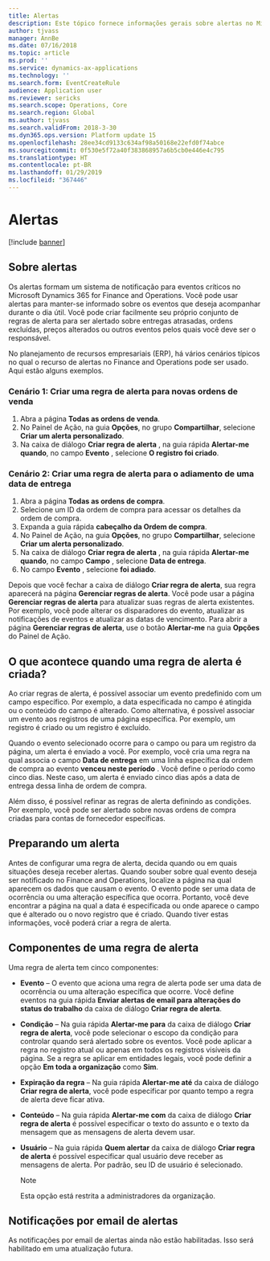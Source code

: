 ```yaml
---
title: Alertas
description: Este tópico fornece informações gerais sobre alertas no Microsoft Dynamics 365 for Finance and Operations. Você pode usar alertas para manter-se informado sobre os eventos que deseja acompanhar durante o dia útil.
author: tjvass
manager: AnnBe
ms.date: 07/16/2018
ms.topic: article
ms.prod: ''
ms.service: dynamics-ax-applications
ms.technology: ''
ms.search.form: EventCreateRule
audience: Application user
ms.reviewer: sericks
ms.search.scope: Operations, Core
ms.search.region: Global
ms.author: tjvass
ms.search.validFrom: 2018-3-30
ms.dyn365.ops.version: Platform update 15
ms.openlocfilehash: 28ee34cd9133c634af98a50168e22efd0f74abce
ms.sourcegitcommit: 0f530e5f72a40f383868957a6b5cb0e446e4c795
ms.translationtype: HT
ms.contentlocale: pt-BR
ms.lasthandoff: 01/29/2019
ms.locfileid: "367446"
---
```

# <a name="alerts"></a>Alertas

[!include [banner](../includes/banner.md)]

## <a name="about-alerts"></a>Sobre alertas
Os alertas formam um sistema de notificação para eventos críticos no Microsoft Dynamics 365 for Finance and Operations. Você pode usar alertas para manter-se informado sobre os eventos que deseja acompanhar durante o dia útil. Você pode criar facilmente seu próprio conjunto de regras de alerta para ser alertado sobre entregas atrasadas, ordens excluídas, preços alterados ou outros eventos pelos quais você deve ser o responsável.

No planejamento de recursos empresariais (ERP), há vários cenários típicos no qual o recurso de alertas no Finance and Operations pode ser usado. Aqui estão alguns exemplos.

### <a name="scenario-1-create-an-alert-rule-for-new-sales-orders"></a>Cenário 1: Criar uma regra de alerta para novas ordens de venda

1. Abra a página **Todas as ordens de venda**.
2. No Painel de Ação, na guia **Opções**, no grupo **Compartilhar**, selecione **Criar um alerta personalizado**.
3. Na caixa de diálogo **Criar regra de alerta** , na guia rápida **Alertar-me quando**, no campo **Evento** , selecione **O registro foi criado**.

### <a name="scenario-2-create-an-alert-rule-for-postponement-of-a-delivery-date"></a>Cenário 2: Criar uma regra de alerta para o adiamento de uma data de entrega

1. Abra a página **Todas as ordens de compra**.
2. Selecione um ID da ordem de compra para acessar os detalhes da ordem de compra.
3. Expanda a guia rápida **cabeçalho da Ordem de compra**.
4. No Painel de Ação, na guia **Opções**, no grupo **Compartilhar**, selecione **Criar um alerta personalizado**.
5. Na caixa de diálogo **Criar regra de alerta** , na guia rápida **Alertar-me quando**, no campo **Campo** , selecione **Data de entrega**.
6. No campo **Evento** , selecione **foi adiado**.
    
Depois que você fechar a caixa de diálogo **Criar regra de alerta**, sua regra aparecerá na página **Gerenciar regras de alerta**. Você pode usar a página **Gerenciar regras de alerta** para atualizar suas regras de alerta existentes. Por exemplo, você pode alterar os disparadores do evento, atualizar as notificações de eventos e atualizar as datas de vencimento. Para abrir a página **Gerenciar regras de alerta**, use o botão **Alertar-me** na guia **Opções** do Painel de Ação.

## <a name="what-occurs-when-an-alert-rule-is-created"></a>O que acontece quando uma regra de alerta é criada?

Ao criar regras de alerta, é possível associar um evento predefinido com um campo específico. Por exemplo, a data especificada no campo é atingida ou o conteúdo do campo é alterado. Como alternativa, é possível associar um evento aos registros de uma página específica. Por exemplo, um registro é criado ou um registro é excluído.

Quando o evento selecionado ocorre para o campo ou para um registro da página, um alerta é enviado a você. Por exemplo, você cria uma regra na qual associa o campo **Data de entrega** em uma linha específica da ordem de compra ao evento **venceu neste período** . Você define o período como cinco dias. Neste caso, um alerta é enviado cinco dias após a data de entrega dessa linha de ordem de compra.

Além disso, é possível refinar as regras de alerta definindo as condições. Por exemplo, você pode ser alertado sobre novas ordens de compra criadas para contas de fornecedor específicas.

## <a name="preparing-for-an-alert"></a>Preparando um alerta

Antes de configurar uma regra de alerta, decida quando ou em quais situações deseja receber alertas. Quando souber sobre qual evento deseja ser notificado no Finance and Operations, localize a página na qual aparecem os dados que causam o evento. O evento pode ser uma data de ocorrência ou uma alteração específica que ocorra. Portanto, você deve encontrar a página na qual a data é especificada ou onde aparece o campo que é alterado ou o novo registro que é criado. Quando tiver estas informações, você poderá criar a regra de alerta.

## <a name="components-of-an-alert-rule"></a>Componentes de uma regra de alerta

Uma regra de alerta tem cinco componentes:

- **Evento** – O evento que aciona uma regra de alerta pode ser uma data de ocorrência ou uma alteração específica que ocorre. Você define eventos na guia rápida **Enviar alertas de email para alterações do status do trabalho** da caixa de diálogo **Criar regra de alerta**.
- **Condição** – Na guia rápida **Alertar-me para** da caixa de diálogo **Criar regra de alerta**, você pode selecionar o escopo da condição para controlar quando será alertado sobre os eventos. Você pode aplicar a regra no registro atual ou apenas em todos os registros visíveis da página. Se a regra se aplicar em entidades legais, você pode definir a opção **Em toda a organização** como **Sim**.
- **Expiração da regra** – Na guia rápida **Alertar-me até** da caixa de diálogo **Criar regra de alerta**, você pode especificar por quanto tempo a regra de alerta deve ficar ativa.
- **Conteúdo** – Na guia rápida **Alertar-me com** da caixa de diálogo **Criar regra de alerta** é possível especificar o texto do assunto e o texto da mensagem que as mensagens de alerta devem usar.
- **Usuário** – Na guia rápida **Quem alertar** da caixa de diálogo **Criar regra de alerta** é possível especificar qual usuário deve receber as mensagens de alerta. Por padrão, seu ID de usuário é selecionado.

    > [!NOTE]
    > Esta opção está restrita a administradores da organização.

## <a name="email-notifications-from-alerts"></a>Notificações por email de alertas

As notificações por email de alertas ainda não estão habilitadas. Isso será habilitado em uma atualização futura.
